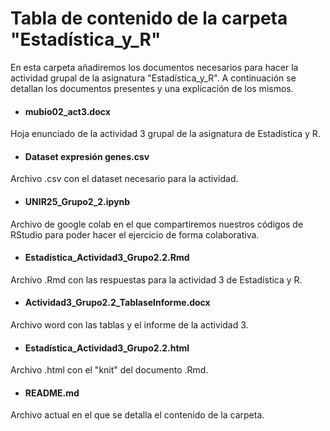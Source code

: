 # Tabla de contenido de la carpeta "Estadística_y_R"

En esta carpeta añadiremos los documentos necesarios para hacer la actividad grupal de la asignatura "Estadística_y_R".
A continuación se detallan los documentos presentes y una explicación de los mismos.

- #### mubio02_act3.docx
  
Hoja enunciado de la actividad 3 grupal de la asignatura de Estadística y R.

- #### Dataset expresión genes.csv
  
Archivo .csv con el dataset necesario para la actividad.

- #### UNIR25_Grupo2_2.ipynb
  
Archivo de google colab en el que compartiremos nuestros códigos de RStudio para poder hacer el ejercicio de forma colaborativa.

- #### Estadística_Actividad3_Grupo2.2.Rmd
  
Archivo .Rmd con las respuestas para la actividad 3 de Estadística y R.

- #### Actividad3_Grupo2.2_TablaseInforme.docx

Archivo word con las tablas y el informe de la actividad 3.

- #### Estadística_Actividad3_Grupo2.2.html

Archivo .html con el "knit" del documento .Rmd.

- #### README.md

Archivo actual en el que se detalla el contenido de la carpeta.

